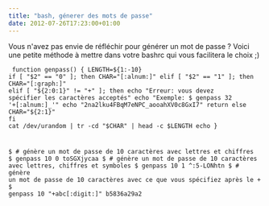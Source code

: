 ```yaml
---
title: "bash, génerer des mots de passe"
date: 2012-07-26T17:23:00+01:00
---
```

Vous n'avez pas envie de réfléchir pour générer un mot de passe ?  Voici une petite méthode à mettre dans votre bashrc qui vous facilitera le choix ;)  <code><pre>
function genpass() {
    LENGTH=${1:-10}
    if [ "$2" == "0" ]; then
      CHAR="[:alnum:]"
    elif [ "$2" == "1" ]; then
      CHAR="[:graph:]"
    elif [ "${2:0:1}" != "+" ]; then
      echo "Erreur: vous devez spécifier les caractères acceptés"
      echo "Exemple: $ genpass 32 '+[:alnum:]_'"
      echo "2na2lku4FBqM7eNPC_aooahXV0c8GxI7"
      return
    else
      CHAR="${2:1}"
    fi
    cat /dev/urandom | tr -cd "$CHAR" | head -c $LENGTH
    echo
}

$ # génère un mot de passe de 10 caractères avec lettres et chiffres
$ genpass 10 0
toSGXjycaa
$ # génère un mot de passe de 10 caractères avec lettres, chiffres et symboles
$ genpass 10 1
^:5-LONhtn
$ # génère un mot de passe de 10 caractères avec ce que vous spécifiez après le +
$ genpass 10 "+abc[:digit:]"
b5836a29a2
</pre></code>
